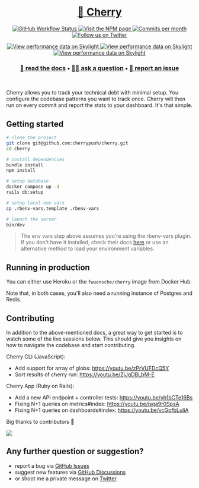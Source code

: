 <h1 align="center">
  <a href="https://cherrypush.com">🍒 Cherry</a>
</h1>

<p align="center">
  <a href="https://github.com/cherrypush/cherrypush.com/actions/workflows/ci_tests.yml" target="_blank">
    <img alt="GitHub Workflow Status" src="https://img.shields.io/github/actions/workflow/status/cherrypush/cherrypush.com/ci_tests.yml"/>
  </a>
  <a href="https://www.npmjs.com/package/cherrypush" target="_blank">
    <img alt="Visit the NPM page" src="https://img.shields.io/npm/v/cherrypush"/>
  </a>
  <a href="https://github.com/cherrypush/cherrypush.com/graphs/contributors" target="_blank">
    <img src="https://img.shields.io/github/commit-activity/m/cherrypush/cherrypush.com" alt="Commits per month">
  </a>
  <a href="https://twitter.com/intent/follow?screen_name=fwuensche" target="_blank">
    <img alt="Follow us on Twitter" src="https://img.shields.io/twitter/follow/fwuensche?style=social"/>
  </a>
</p>

<p align="center">
  <a href="https://oss.skylight.io/app/applications/670fP418RH7v" target="_blank">
    <img src="https://badges.skylight.io/problem/670fP418RH7v.svg" alt="View performance data on Skylight" />
  </a>
  <a href="https://oss.skylight.io/app/applications/670fP418RH7v" target="_blank">
    <img src="https://badges.skylight.io/typical/670fP418RH7v.svg" alt="View performance data on Skylight" />
  </a>
  <a href="https://oss.skylight.io/app/applications/670fP418RH7v" target="_blank">
    <img src="https://badges.skylight.io/rpm/670fP418RH7v.svg" alt="View performance data on Skylight" />
  </a>
</p>

<h3 align="center">
  <b><a href="https://cherrypush.com/docs">📄 read the docs</a></b>
  •
  <b><a href="https://github.com/cherrypush/cherrypush.com/discussions">👨‍🎓 ask a question</a></b>
  •
  <b><a href="https://github.com/cherrypush/cherrypush.com/issues">📣 report an issue</a></b>
</h3>

<br />

Cherry allows you to track your technical debt with minimal setup. You configure the codebase patterns you want to track
once. Cherry will then run on every commit and report the stats to your dashboard. It's that simple.

## Getting started

```sh
# clone the project
git clone git@github.com:cherrypush/cherry.git
cd cherry

# install dependencies
bundle install
npm install

# setup database
docker compose up -d
rails db:setup

# setup local env vars
cp .rbenv-vars.template .rbenv-vars

# launch the server
bin/dev
```

> The env vars step above assumes you're using the rbenv-vars plugin. If you don't have it installed, check their docs
> [here](https://github.com/rbenv/rbenv-vars) or use an alternative method to load your environment variables.

## Running in production

You can either use Heroku or the `fwuensche/cherry` image from Docker Hub.

Note that, in both cases, you'll also need a running instance of Postgres and Redis.

<!-- TODO: update this command to reflect all recent changes to our infra
```
docker run \
  -e SECRET_KEY_BASE=<secret> \
  -e DATABASE_URL=postgresql://<user>:<pass>@<host>:5432/<db_name> \
  cherrypush/cherrypush.com
``` -->

## Contributing

In addition to the above-mentioned docs, a great way to get started is to watch some of the live sessions below. This
should give you insights on how to navigate the codebase and start contributing.

Cherry CLI (JavaScript):

- Add support for array of globs: https://youtu.be/zPrVUFDcQ5Y
- Sort results of cherry run: https://youtu.be/ZjJqDBLbM-E

Cherry App (Ruby on Rails):

- Add a new API endpoint + controller tests: https://youtu.be/vh1bCTe16Bs
- Fixing N+1 queries on metrics#index: https://youtu.be/isqa9r0SpsA
- Fixing N+1 queries on dashboards#index: https://youtu.be/vcGpfbLuliA

Big thanks to contributors 🙏

<a href="https://github.com/cherrypush/cherrypush.com/graphs/contributors">
  <img src="https://contrib.rocks/image?repo=cherrypush/cherrypush.com" />
</a>

## Any further question or suggestion?

- report a bug via [GitHub Issues](https://github.com/cherrypush/cherrypush.com/issues)
- suggest new features via [GitHub Discussions](https://github.com/cherrypush/cherrypush.com/discussions)
- or shoot me a private message on [Twitter](https://twitter.com/messages/compose?recipient_id=38940653)
